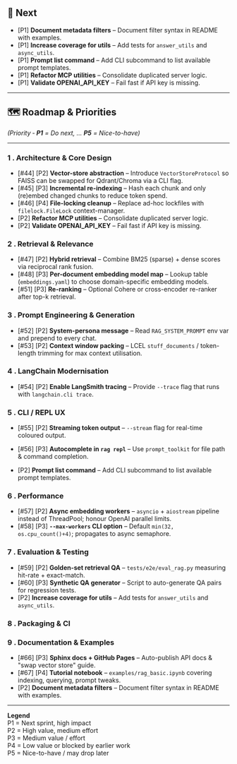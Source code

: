 ## 🚀 Next

- [P1] **Document metadata filters** – Document filter syntax in README with examples.
- [P1] **Increase coverage for utils** – Add tests for `answer_utils` and `async_utils`.
- [P1] **Prompt list command** – Add CLI subcommand to list available prompt templates.
- [P1] **Refactor MCP utilities** – Consolidate duplicated server logic.
- [P1] **Validate OPENAI_API_KEY** – Fail fast if API key is missing.
---

## 🗺️ Roadmap & Priorities
*(Priority ‑ **P1** = Do next, … **P5** = Nice-to-have)*

---


### 1 . Architecture & Core Design
- [#44] [P2] **Vector-store abstraction** – Introduce `VectorStoreProtocol` so FAISS can be swapped for Qdrant/Chroma via a CLI flag.
- [#45] [P3] **Incremental re-indexing** – Hash each chunk and only (re)embed changed chunks to reduce token spend.
- [#46] [P4] **File-locking cleanup** – Replace ad-hoc lockfiles with `filelock.FileLock` context-manager.
- [P2] **Refactor MCP utilities** – Consolidate duplicated server logic.
- [P2] **Validate OPENAI_API_KEY** – Fail fast if API key is missing.

### 2 . Retrieval & Relevance
- [#47] [P2] **Hybrid retrieval** – Combine BM25 (sparse) + dense scores via reciprocal rank fusion.
- [#48] [P3] **Per-document embedding model map** – Lookup table (`embeddings.yaml`) to choose domain-specific embedding models.
- [#51] [P3] **Re-ranking** – Optional Cohere or cross-encoder re-ranker after top-k retrieval.

### 3 . Prompt Engineering & Generation
- [#52] [P2] **System-persona message** – Read `RAG_SYSTEM_PROMPT` env var and prepend to every chat.
- [#53] [P2] **Context window packing** – LCEL `stuff_documents` / token-length trimming for max context utilisation.

### 4 . LangChain Modernisation
- [#54] [P2] **Enable LangSmith tracing** – Provide `--trace` flag that runs with `langchain.cli trace`.

### 5 . CLI / REPL UX
- [#55] [P2] **Streaming token output** – `--stream` flag for real-time coloured output.
- [#56] [P3] **Autocomplete in `rag repl`** – Use `prompt_toolkit` for file path & command completion.

- [P2] **Prompt list command** – Add CLI subcommand to list available prompt templates.
### 6 . Performance
- [#57] [P2] **Async embedding workers** – `asyncio` + `aiostream` pipeline instead of ThreadPool; honour OpenAI parallel limits.
- [#58] [P3] **`--max-workers` CLI option** – Default `min(32, os.cpu_count()+4)`; propagates to async semaphore.

### 7 . Evaluation & Testing
- [#59] [P2] **Golden-set retrieval QA** – `tests/e2e/eval_rag.py` measuring hit-rate + exact-match.
- [#60] [P3] **Synthetic QA generator** – Script to auto-generate QA pairs for regression tests.
- [P2] **Increase coverage for utils** – Add tests for `answer_utils` and `async_utils`.

### 8 . Packaging & CI

### 9 . Documentation & Examples
- [#66] [P3] **Sphinx docs + GitHub Pages** – Auto-publish API docs & "swap vector store" guide.
- [#67] [P4] **Tutorial notebook** – `examples/rag_basic.ipynb` covering indexing, querying, prompt tweaks.
- [P2] **Document metadata filters** – Document filter syntax in README with examples.

---

**Legend**  
P1 = Next sprint, high impact  
P2 = High value, medium effort  
P3 = Medium value / effort  
P4 = Low value or blocked by earlier work  
P5 = Nice-to-have / may drop later
